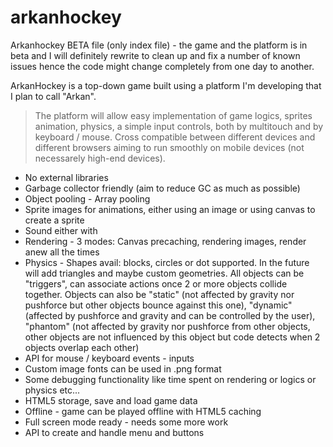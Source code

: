 # arkanhockey
Arkanhockey BETA file (only index file) - the game and the platform is in beta and I will definitely rewrite to clean up and fix a number of known issues hence the code might change completely from one day to another.

ArkanHockey is a top-down game built using a platform I'm developing that I plan to call "Arkan".

>The platform will allow easy implementation of game logics, sprites animation, physics, a simple input controls, both by multitouch and by keyboard / mouse. Cross compatible between different devices and different browsers aiming to run smoothly on mobile devices (not necessarely high-end devices).

* No external libraries
* Garbage collector friendly (aim to reduce GC as much as possible)
* Object pooling - Array pooling
* Sprite images for animations, either using an image or using canvas to create a sprite
* Sound either with <audio> tag (supporting multiple layers or 1 layer) or Web Audio API (with support for both the old Web Audio API and the new). The use of audio is always the same across all the modes: audio1.play() audio1.pause()
* Rendering - 3 modes: Canvas precaching, rendering images, render anew all the times
* Physics - Shapes avail: blocks, circles or dot supported. In the future will add triangles and maybe custom geometries. All objects can be "triggers", can associate actions once 2 or more objects collide together. Objects can also be "static" (not affected by gravity nor pushforce but other objects bounce against this one), "dynamic" (affected by pushforce and gravity and can be controlled by the user), "phantom" (not affected by gravity nor pushforce from other objects, other objects are not influenced by this object but code detects when 2 objects overlap each other)
* API for mouse / keyboard events - inputs
* Custom image fonts can be used in .png format
* Some debugging functionality like time spent on rendering or logics or physics etc...
* HTML5 storage, save and load game data
* Offline - game can be played offline with HTML5 caching
* Full screen mode ready - needs some more work
* API to create and handle menu and buttons

